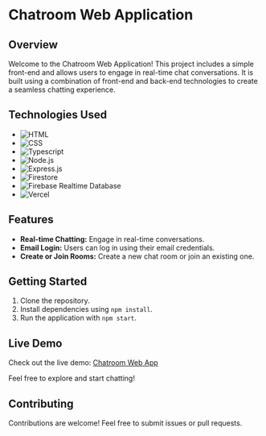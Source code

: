 # Chatroom Web Application

## Overview

Welcome to the Chatroom Web Application! This project includes a simple front-end and allows users to engage in real-time chat conversations. It is built using a combination of front-end and back-end technologies to create a seamless chatting experience.

## Technologies Used

- ![HTML](https://img.shields.io/badge/HTML-5E5E5E?style=flat&logo=html5&logoColor=white)
- ![CSS](https://img.shields.io/badge/CSS-1572B6?style=flat&logo=css3&logoColor=white)
- ![Typescript](https://img.shields.io/badge/Typescript-3178C6?style=flat&logo=typescript&logoColor=white)
- ![Node.js](https://img.shields.io/badge/Node.js-339933?style=flat&logo=node.js&logoColor=white)
- ![Express.js](https://img.shields.io/badge/Express.js-000000?style=flat&logo=express&logoColor=white)
- ![Firestore](https://img.shields.io/badge/Firestore-FFCA28?style=flat&logo=firebase&logoColor=black)
- ![Firebase Realtime Database](https://img.shields.io/badge/Firebase%20Realtime%20Database-FFCA28?style=flat&logo=firebase&logoColor=black)
- ![Vercel](https://img.shields.io/badge/Vercel-394240?style=flat&logo=vercel&logoColor=black)

## Features

- **Real-time Chatting:** Engage in real-time conversations.
- **Email Login:** Users can log in using their email credentials.
- **Create or Join Rooms:** Create a new chat room or join an existing one.

## Getting Started

1. Clone the repository.
2. Install dependencies using `npm install`.
3. Run the application with `npm start`.

## Live Demo

Check out the live demo: [Chatroom Web App](https://app-chat-topaz.vercel.app/)

Feel free to explore and start chatting!

## Contributing

Contributions are welcome! Feel free to submit issues or pull requests.
